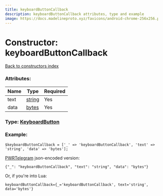 ```yaml
---
title: keyboardButtonCallback
description: keyboardButtonCallback attributes, type and example
image: https://docs.madelineproto.xyz/favicons/android-chrome-256x256.png
---
```

# Constructor: keyboardButtonCallback  
[Back to constructors index](index.md)



### Attributes:

| Name     |    Type       | Required |
|----------|---------------|----------|
|text|[string](../types/string.md) | Yes|
|data|[bytes](../types/bytes.md) | Yes|



### Type: [KeyboardButton](../types/KeyboardButton.md)


### Example:

```
$keyboardButtonCallback = ['_' => 'keyboardButtonCallback', 'text' => 'string', 'data' => 'bytes'];
```  

[PWRTelegram](https://pwrtelegram.xyz) json-encoded version:

```
{"_": "keyboardButtonCallback", "text": "string", "data": "bytes"}
```


Or, if you're into Lua:  


```
keyboardButtonCallback={_='keyboardButtonCallback', text='string', data='bytes'}

```


